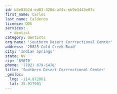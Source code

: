 ```yaml
---
id: b3e03b2d-ed03-420d-af4c-eb9e3443e07c
first_name: Carlos
last_name: Calderon
license: DDS
services:
  - dentist
category: dentists
org_name: 'Southern Desert Corrrectional Center'
address: '20825 Cold Creek Road'
city: 'Indian Springs'
state: NV
zip: '89070'
phone: '(702) 879-5476'
title: 'Southern Desert Corrrectional Center'
_geoloc:
  lng: -114.972061
  lat: 35.927901
---
```

